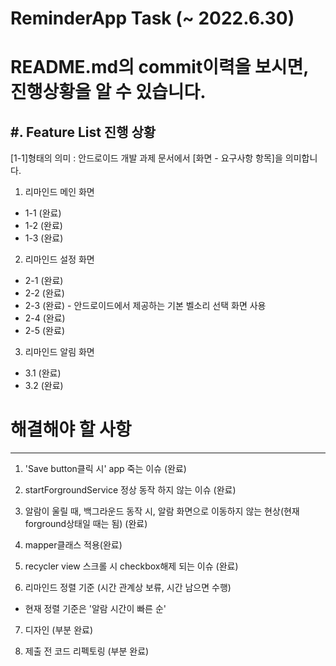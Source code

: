 # ReminderApp Task (~ 2022.6.30)
# README.md의 commit이력을 보시면, 진행상황을 알 수 있습니다.

#. Feature List 진행 상황
----------
[1-1]형태의 의미 : 안드로이드 개발 과제 문서에서 [화면 - 요구사항 항목]을 의미합니다.

1. 리마인드 메인 화면
  * 1-1 (완료)
  * 1-2 (완료)
  * 1-3 (완료)

2. 리마인드 설정 화면
  * 2-1 (완료)
  * 2-2 (완료)
  * 2-3 (완료) - 안드로이드에서 제공하는 기본 벨소리 선택 화면 사용 
  * 2-4 (완료)
  * 2-5 (완료)

3. 리마인드 알림 화면
  * 3.1 (완료)
  * 3.2 (완료)



# 해결해야 할 사항
--------------
1. 'Save button클릭 시' app 죽는 이슈 (완료)

2. startForgroundService 정상 동작 하지 않는 이슈 (완료)

3. 알람이 울릴 때, 백그라운드 동작 시, 알람 화면으로 이동하지 않는 현상(현재 forground상태일 때는 됨) (완료)

4. mapper클래스 적용(완료)

5. recycler view 스크롤 시 checkbox해제 되는 이슈 (완료)

6. 리마인드 정렬 기준 (시간 관계상 보류, 시간 남으면 수행)
 - 현재 정렬 기준은 '알람 시간이 빠른 순'

7. 디자인 (부분 완료)

8. 제출 전 코드 리펙토링 (부분 완료)
